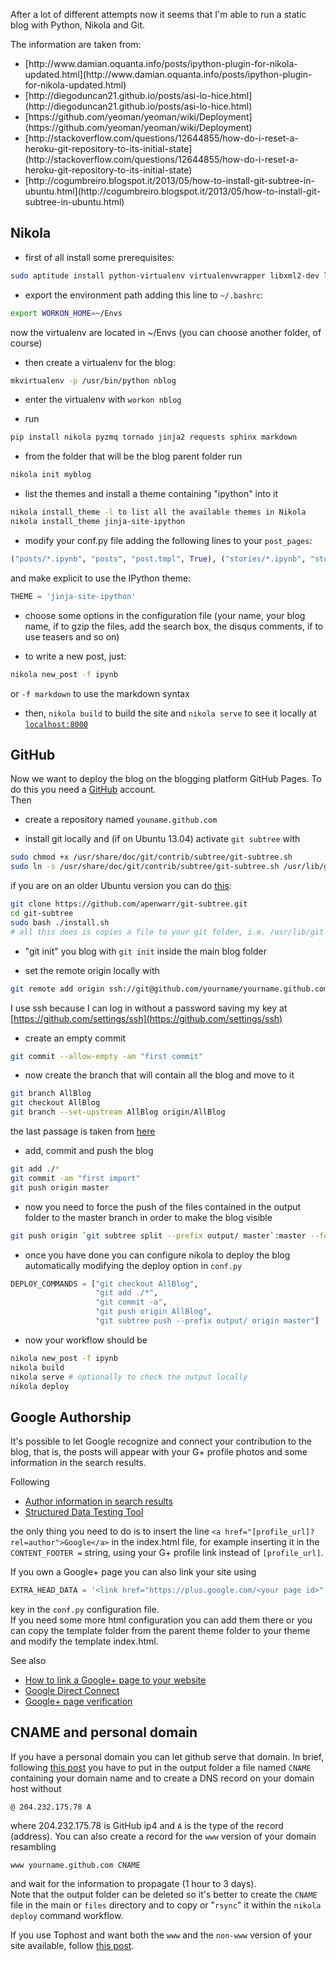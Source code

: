 <!-- 
.. link: 
.. description: 
.. tags: blogging, code, ipython, Nikola, Git, GitHub
.. date: 2013/08/18 01:29:57
.. title: Blogging with Nikola + Ipython + Git(Hub)
.. slug: blogging-with-nikola-ipython-github
-->

After a lot of different attempts now it seems that I'm able to run a static 
blog with Python, Nikola and Git.    

<!-- TEASER_END -->

The information are taken from:    
<ul>
<li> [http://www.damian.oquanta.info/posts/ipython-plugin-for-nikola-updated.html](http://www.damian.oquanta.info/posts/ipython-plugin-for-nikola-updated.html)</li>
<li> [http://diegoduncan21.github.io/posts/asi-lo-hice.html](http://diegoduncan21.github.io/posts/asi-lo-hice.html)</li>
<li> [https://github.com/yeoman/yeoman/wiki/Deployment](https://github.com/yeoman/yeoman/wiki/Deployment)</li>
<li> [http://stackoverflow.com/questions/12644855/how-do-i-reset-a-heroku-git-repository-to-its-initial-state](http://stackoverflow.com/questions/12644855/how-do-i-reset-a-heroku-git-repository-to-its-initial-state)</li>
<li> [http://cogumbreiro.blogspot.it/2013/05/how-to-install-git-subtree-in-ubuntu.html](http://cogumbreiro.blogspot.it/2013/05/how-to-install-git-subtree-in-ubuntu.html)</li>
</ul>

## Nikola

* first of all install some prerequisites:
````bash
sudo aptitude install python-virtualenv virtualenvwrapper libxml2-dev libxslt-dev
````

* export the environment path adding this line to `~/.bashrc`:
````bash
export WORKON_HOME=~/Envs
````
now the virtualenv are located in ~/Envs (you can choose another folder, of course)

* then create a virtualenv for the blog:
````bash
mkvirtualenv -p /usr/bin/python nblog
````

* enter the virtualenv with `workon nblog`

* run 
````bash
pip install nikola pyzmq tornado jinja2 requests sphinx markdown
````

* from the folder that will be the blog parent folder run
````bash
nikola init myblog
````

* list the themes and install a theme containing "ipython" into it
````bash
nikola install_theme -l to list all the available themes in Nikola
nikola install_theme jinja-site-ipython 
````

* modify your conf.py file adding the following lines to your `post_pages`:
````python
("posts/*.ipynb", "posts", "post.tmpl", True), ("stories/*.ipynb", "stories", "story.tmpl", False),
````
and make explicit to use the IPython theme:
````python
THEME = 'jinja-site-ipython'
````

* choose some options in the configuration file (your name, your blog name, if to gzip the files, 
add the search box, the disqus comments, if to use teasers and so on)

* to write a new post, just: 
````bash 
nikola new_post -f ipynb
````
or `-f markdown` to use the markdown syntax

* then, `nikola build` to build the site and `nikola serve` to see it
locally at [`localhost:8000`](localhost:8000)

## GitHub

Now we want to deploy the blog on the blogging platform GitHub Pages.
To do this you need a [GitHub](https://github.com/) account.    
Then    

* create a repository named `youname.github.com`

* install git locally and (if on Ubuntu 13.04) activate `git subtree` with
````bash
sudo chmod +x /usr/share/doc/git/contrib/subtree/git-subtree.sh
sudo ln -s /usr/share/doc/git/contrib/subtree/git-subtree.sh /usr/lib/git-core/git-subtree
````
if you are on an older Ubuntu version you can do [this](http://www.betaful.com/2011/01/i-love-git-subtree/):
````bash
git clone https://github.com/apenwarr/git-subtree.git
cd git-subtree
sudo bash ./install.sh 
# all this does is copies a file to your git folder, i.e. /usr/lib/git-core
````

* "git init" you blog with `git init` inside the main blog folder

* set the remote origin locally with
````bash
git remote add origin ssh://git@github.com/yourname/yourname.github.com.git    
````
I use ssh because I can log in without a password saving my key at 
[https://github.com/settings/ssh](https://github.com/settings/ssh)

* create an empty commit
````bash
git commit --allow-empty -am "first commit"
````

* now create the branch that will contain all the blog and move to it
````bash
git branch AllBlog
git checkout AllBlog
git branch --set-upstream AllBlog origin/AllBlog
````
the last passage is taken from [here](http://stackoverflow.com/questions/13886042/git-branches-tracking-upstream)

* add, commit and push the blog
````bash
git add ./*
git commit -am "first import"
git push origin master
````

* now you need to force the push of the files contained in the output folder to the master branch
in order to make the blog visible
````bash
git push origin `git subtree split --prefix output/ master`:master --force
````

* once you have done you can configure nikola to deploy the blog automatically 
modifying the deploy option in `conf.py`
````python
DEPLOY_COMMANDS = ["git checkout AllBlog",
				   "git add ./*",
				   "git commit -a",
				   "git push origin AllBlog",
				   "git subtree push --prefix output/ origin master"]
````

* now your workflow should be
````bash
nikola new_post -f ipynb
nikola build
nikola serve # optionally to check the output locally
nikola deploy
````

## Google Authorship

It's possible to let Google recognize and connect your contribution to the blog, 
that is, the posts will appear with your G+ profile photos and some information in the search results.

Following 

* [Author information in search results](https://support.google.com/webmasters/answer/1408986?expand=option2)
* [Structured Data Testing Tool](http://www.google.com/webmasters/tools/richsnippets)

the only thing you need to do is to insert the line `<a href="[profile_url]?rel=author">Google</a>`
in the index.html file, for example inserting it in the `CONTENT_FOOTER =` string, 
using your G+ profile link instead of `[profile_url]`.    

If you own a Google+ page you can also link your site using
````python
EXTRA_HEAD_DATA = '<link href="https://plus.google.com/<your page id>" rel="publisher" />'
````

key in the `conf.py` configuration file.    
If you need some more html configuration you can add them there or you can copy the
template folder from the parent theme folder to your theme and modify the template index.html.

See also

* [How to link a Google+ page to your website](https://support.google.com/webmasters/answer/1708844?hl=en)
* [Google Direct Connect](https://support.google.com/plus/answer/1711199?hl=en)
* [Google+ page verification](https://support.google.com/plus/contact/page_verification)

## CNAME and personal domain

If you have a personal domain you can let github serve that domain.
In brief, following [this post](http://blog.sathomas.me/post/custom-domains-with-github-pages)
you have to put in the output folder a file named `CNAME` containing your domain name and to
create a DNS record on your domain host without
````
@ 204.232.175.78 A
````
where 204.232.175.78 is GitHub ip4 and `A` is the type of the record (address).
You can also create a record for the `www` version of your domain resambling
````
www yourname.github.com CNAME
````
and wait for the information to propagate (1 hour to 3 days).    
Note that the output folder can be deleted so it's better to create the `CNAME` file
in the main or `files` directory and to copy or "`rsync`" it within the `nikola deploy`
command workflow.    

If you use Tophost and want both the `www` and the `non-www` version of your site
available, follow [this post](http://www.tophost.it/aiuto/cat2/11/199/).


